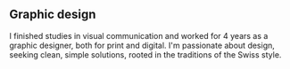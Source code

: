 ## Graphic design

I finished studies in visual communication and worked for 4 years as a graphic designer, both for print and digital. I'm passionate about design, seeking clean, simple solutions, rooted in the traditions of the Swiss style.
